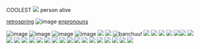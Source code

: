 COOLEST ![](https://64.media.tumblr.com/4a06155380bc0a1aefef4c14df857faa/44c9b4778b706b1d-b2/s75x75_c1/4bab0964e5ae987b2d0bc998a1026c86e5f828ef.gifv) person alive

[retrospring](https://retrospring.net/@honokafu)  ![image](https://64.media.tumblr.com/9673cbf0afc2240c2c0946c51cbb8023/44c9b4778b706b1d-ce/s75x75_c1/2ee8656d9d23469013e96d570e566d2e7c7e54af.gifv) [enpronouns](https://en.pronouns.page/@honokafu)

 ![image](https://64.media.tumblr.com/291c153a185fda4dfcd3e48b6195bbd0/a84c4831ce1c5e3c-7e/s100x200/9f4ccb39029afa98d8ce6eedffde7c1efc284189.pnj) ![image](https://64.media.tumblr.com/bcb3f7d0cd121e19ff1e41749ad4e360/a84c4831ce1c5e3c-ad/s100x200/f343d9c95fc0ac8c510a4ea0505174da2fe5d771.pnj) ![image](https://64.media.tumblr.com/c357a3de82f075fe90dd4bdd983979c0/34d72d7e22670773-2c/s100x200/17ea0a1e16704f2974d45c6a37f4c75bc0e05835.pnj) ![image](https://64.media.tumblr.com/2fc02f6775b5b0da501c886515b03fcd/79d8b316934d24c3-d4/s100x200/c55b479b5fd49ca8991478438b9d0b73c1ac8771.gifv) ![]([https://64.media.tumblr.com/9d51e9710d24283290d83chttps://64.media.tumblr.com/03ed895ed7240c506d8d041949bd6b4e/8abb3c31b2f688ba-d2/s100x200/c0fd8ea8bc033c570e6c76e757644d3d41773b33.pnj095614f818/3bf62ad8d20f8b2a-df/s100x200/3a733a18cd7ff6536a26aa94a24b19b9a3c67428.gifv](https://64.media.tumblr.com/03ed895ed7240c506d8d041949bd6b4e/8abb3c31b2f688ba-d2/s100x200/c0fd8ea8bc033c570e6c76e757644d3d41773b33.pnj)) ![](https://64.media.tumblr.com/afddaba9773020ab7c8339aa2cb7c068/0b35bb9647650202-a2/s100x200/c97389f2b5e2cdcbe3b472f755d1d0e9b4232f73.gifv)
![banchuu!](https://64.media.tumblr.com/077d497b257b0e7505f189196db59a6c/5aee31f2d9505402-1a/s100x200/eccb7e0b109f1590fd6c834cd74a50d35ec6dc2f.pnj)
![](https://64.media.tumblr.com/80e8b481db055792e3f49e152093f9a7/34d72d7e22670773-ea/s250x400/1331e8aacadd4320943399a742a7e4bf5e02d808.pnj)
![](https://64.media.tumblr.com/6529a2b58fe2bcf46cc9540f4578b9be/ec8f693b87536b40-be/s100x200/01f041d353a78ad6d2d6b01e9e7b982d3e58c939.pnj)
![](https://64.media.tumblr.com/43a8df32ad36a5eba98f44f4763fdb58/ec8f693b87536b40-a2/s100x200/2eff3ed3c007fd7760288930f9f900362df5c960.pnj)
![](https://64.media.tumblr.com/5f3b517278bf26c5303ef0178734790d/79d8b316934d24c3-b8/s100x200/bb25c51916e4d07a3ab1d7c1eefa50e105e1195c.jpg)
![](https://64.media.tumblr.com/f6b4fc8818461079b524fea70ec9f761/087f7b32db4aa7d3-ba/s100x200/732f4c10a596f93f0c7b2af6d5e7c589e4a2d65c.gifv)![](https://64.media.tumblr.com/af204cab2993f6d6829d021f00952f7b/350a8c5d6cb0081c-e1/s100x200/3553b7414bb65eb2da150ef99be60193fc9e4d76.gifv)
![](https://64.media.tumblr.com/a41fca6ca167027686cf7906b6776bc2/0b35bb9647650202-55/s100x200/cd2fc2f82758c4b223100547e852bb5f0e5511d9.gifv)![](https://camo.githubusercontent.com/ae6eada712edbf8008bbcdf964d7b89bf44ce488cbc3da852a547fdb44966b94/68747470733a2f2f36342e6d656469612e74756d626c722e636f6d2f66383031333239373161373634353039633866666337346338333766303236622f356535643032663166363832316230392d34662f73313030783230302f616336356334373232316134646634303532623633613238376563353936303064653134636237622e706e6a)
![](https://64.media.tumblr.com/02ec27287e1ec4dcf2d79df66576ef12/857dad4d58ef4608-46/s100x200/450ef78053d658f1e27c18f56bbd8218088628f9.pnj)
![](https://64.media.tumblr.com/ccbaa72138146f3a0f443357ebe803d9/0b35bb9647650202-a7/s100x200/fb6f660a879c82592a54b8fe5427086955eacc2e.gifv)
![](https://64.media.tumblr.com/b1766c7335a12f5146d9f0b72fac8724/0b35bb9647650202-4a/s100x200/4c848b5adc9252b043e136ed258a493bd1a021ed.gifv)
![](https://64.media.tumblr.com/caa74cf89e5c6d9a75d995db8d80bec4/2508f436a4f35fac-ac/s100x200/01fe041703f7cdb520768c5708885475efc67a70.gifv)
![](https://64.media.tumblr.com/5caf142024100d774e274bf32a7014c9/f1413ef45abf2485-89/s100x200/bca83d6ca73018633e7678db69b05fe45fed1f2e.jpg)
![](https://64.media.tumblr.com/9a5bea4484d3c1d15d35be8156e6e865/79d8b316934d24c3-d2/s100x200/cc374ac8b18b31dce4abbb878212a0be6075bd1b.pnj)
![](https://64.media.tumblr.com/a6ce0d4cb942375143e6453d78fef2f5/79d8b316934d24c3-e8/s100x200/b9339ea21bf844bee780d6fabc467e98da937115.pnj)
![](https://64.media.tumblr.com/7aaf02af75a6b96da42fb5eab59cdd2b/79d8b316934d24c3-2c/s100x200/44b05a1916651d56e5e026b2050f7d86eb531e0c.gifv)
![](https://64.media.tumblr.com/876945b9ad5b0f4ec13dc85602fe33b6/6f072ea04e7b6c72-c7/s100x200/1ce848dfcc4461af9d3971e10acd52404c4f66d3.gifv)
![](https://64.media.tumblr.com/844652d1cf8d2c0fab25d6dd0c199452/473928ea48888009-d1/s100x200/e713bd7fe02ec050ecd9cda77e85c0378864a3ee.jpg)
![](https://64.media.tumblr.com/c8d0be9fb381b30c4ba3b23748b4747e/ba16d020129a2a85-75/s100x200/d307b6f76d3b849184e96ef80d9a69f8522bbc63.gifv)
![](https://64.media.tumblr.com/0060da4b4fbedbd687338919a14954a5/0a314c1722fc4072-be/s100x200/6c3ab68a2ffc79c268e690229f3c83eb3e0761f9.gifv)
![](https://64.media.tumblr.com/9f09078c28451c60bc9969681c8b0775/cce155f07f082b0b-88/s100x200/22659d8813949b35e7684e2c534e3ff76172dc00.gifv)
![](https://64.media.tumblr.com/a9d333478f47f5ec72feb120113042b3/7baf38dcaad697de-2f/s250x400/d19154456e337daed1a95e06b66edbe78c2a2af7.gifv)
![](https://64.media.tumblr.com/873669e9e58839c6b34b52c90990c502/9e01b0c67f75083f-64/s100x200/0212b752a1ad4933c81e874d9ccf7d6275d3c298.gifv)
![](https://64.media.tumblr.com/ca04d240be06a9b8f3b009dd844830f7/5e5d02f1f6821b09-77/s100x200/a428642db59e167538c1623b067c55e2a6a34ba2.pnj)


